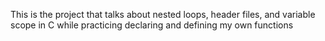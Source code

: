 This is the project that talks about nested loops, header files, and variable scope in C while practicing declaring and defining my own functions
